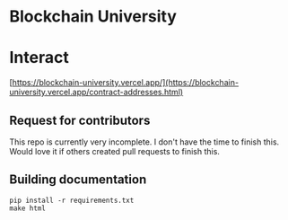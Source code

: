# Blockchain University

# Interact
[https://blockchain-university.vercel.app/](https://blockchain-university.vercel.app/contract-addresses.html)

## Request for contributors
This repo is currently very incomplete. I don't have the time to finish this. Would love it if others created pull requests to finish this.

## Building documentation

```
pip install -r requirements.txt
make html
```
